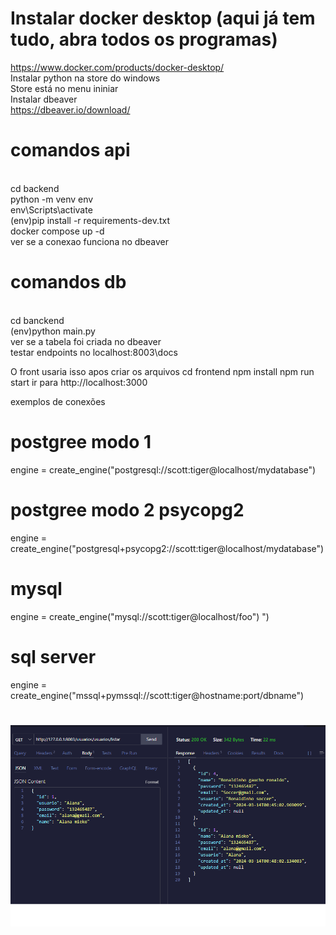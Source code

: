 # Instalar docker desktop (aqui já tem tudo, abra todos os programas)
  https://www.docker.com/products/docker-desktop/
<br />Instalar python na store do windows 
  <br />Store está no menu ininiar
<br />Instalar dbeaver
  <br />https://dbeaver.io/download/

# comandos api
   <br />cd backend
   <br />python -m venv env
   <br />env\Scripts\activate
   <br />(env)pip install -r requirements-dev.txt
   <br />docker compose up -d
   <br />ver se a conexao funciona no dbeaver

# comandos db
   <br />cd banckend
  <br /> (env)python main.py
   <br />ver se a tabela foi criada no dbeaver
  <br /> testar endpoints no localhost:8003\docs
  
O front usaria isso apos criar os arquivos
cd frontend
npm install
npm run start
ir para http://localhost:3000

exemplos de conexões
# postgree modo 1
engine = create_engine("postgresql://scott:tiger@localhost/mydatabase")

# postgree modo 2 psycopg2
engine = create_engine("postgresql+psycopg2://scott:tiger@localhost/mydatabase")

# mysql
engine = create_engine("mysql://scott:tiger@localhost/foo")
")
# sql server
engine = create_engine("mssql+pymssql://scott:tiger@hostname:port/dbname")

#
<img src="get.png">
